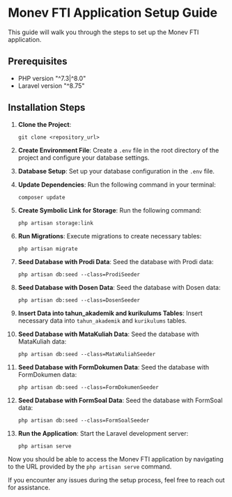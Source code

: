 # Monev FTI Application Setup Guide

This guide will walk you through the steps to set up the Monev FTI application.

## Prerequisites
- PHP version "^7.3|^8.0"
- Laravel version "^8.75"

## Installation Steps

1. **Clone the Project**:
   ```
   git clone <repository_url>
   ```

2. **Create Environment File**:
   Create a `.env` file in the root directory of the project and configure your database settings.

3. **Database Setup**:
   Set up your database configuration in the `.env` file.

4. **Update Dependencies**:
   Run the following command in your terminal:
   ```
   composer update
   ```

5. **Create Symbolic Link for Storage**:
   Run the following command:
   ```
   php artisan storage:link
   ```

6. **Run Migrations**:
   Execute migrations to create necessary tables:
   ```
   php artisan migrate
   ```

7. **Seed Database with Prodi Data**:
   Seed the database with Prodi data:
   ```
   php artisan db:seed --class=ProdiSeeder
   ```

8. **Seed Database with Dosen Data**:
   Seed the database with Dosen data:
   ```
   php artisan db:seed --class=DosenSeeder
   ```

9. **Insert Data into tahun_akademik and kurikulums Tables**:
   Insert necessary data into `tahun_akademik` and `kurikulums` tables.

10. **Seed Database with MataKuliah Data**:
    Seed the database with MataKuliah data:
    ```
    php artisan db:seed --class=MataKuliahSeeder
    ```

11. **Seed Database with FormDokumen Data**:
    Seed the database with FormDokumen data:
    ```
    php artisan db:seed --class=FormDokumenSeeder
    ```

12. **Seed Database with FormSoal Data**:
    Seed the database with FormSoal data:
    ```
    php artisan db:seed --class=FormSoalSeeder
    ```

13. **Run the Application**:
    Start the Laravel development server:
    ```
    php artisan serve
    ```

Now you should be able to access the Monev FTI application by navigating to the URL provided by the `php artisan serve` command.

If you encounter any issues during the setup process, feel free to reach out for assistance.

